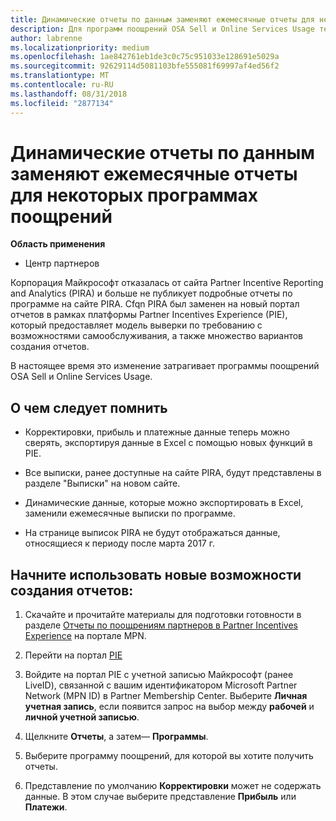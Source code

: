 ```yaml
---
title: Динамические отчеты по данным заменяют ежемесячные отчеты для некоторых программах поощрений | Центр партнеров
description: Для программ поощрений OSA Sell и Online Services Usage теперь доступны динамические отчеты.
author: labrenne
ms.localizationpriority: medium
ms.openlocfilehash: 1ae842761eb1de3c0c75c951033e128691e5029a
ms.sourcegitcommit: 92629114d5081103bfe555081f69997af4ed56f2
ms.translationtype: MT
ms.contentlocale: ru-RU
ms.lasthandoff: 08/31/2018
ms.locfileid: "2877134"
---
```

# <a name="live-data-reporting-replaces-monthly-reporting-for-some-incentives-programs"></a>Динамические отчеты по данным заменяют ежемесячные отчеты для некоторых программах поощрений

**Область применения**

-  Центр партнеров

Корпорация Майкрософт отказалась от сайта Partner Incentive Reporting and Analytics (PIRA) и больше не публикует подробные отчеты по программе на сайте PIRA. Cfqn PIRA был заменен на новый портал отчетов в рамках платформы Partner Incentives Experience (PIE), который предоставляет модель выверки по требованию с возможностями самообслуживания, а также множество вариантов создания отчетов. 

В настоящее время это изменение затрагивает программы поощрений OSA Sell и Online Services Usage.

## <a name="things-to-remember"></a>О чем следует помнить 

- Корректировки, прибыль и платежные данные теперь можно сверять, экспортируя данные в Excel с помощью новых функций в PIE.

- Все выписки, ранее доступные на сайте PIRA, будут представлены в разделе "Выписки" на новом сайте. 

- Динамические данные, которые можно экспортировать в Excel, заменили ежемесячные выписки по программе.

- На странице выписок PIRA не будут отображаться данные, относящиеся к периоду после марта 2017 г.
 
## <a name="start-using-the-new-reporting-functionality"></a>Начните использовать новые возможности создания отчетов: 

1. Скачайте и прочитайте материалы для подготовки готовности в разделе [Отчеты по поощрениям партнеров в Partner Incentives Experience](http://aka.ms/osareadiness ) на портале MPN.

2. Перейти на портал [PIE](https://partnerincentives.microsoft.com/)

3. Войдите на портал PIE с учетной записью Майкрософт (ранее LiveID), связанной с вашим идентификатором Microsoft Partner Network (MPN ID) в Partner Membership Center. Выберите **Личная учетная запись**, если появится запрос на выбор между **рабочей** и **личной учетной записью**.

4. Щелкните **Отчеты**, а затем— **Программы**. 

5. Выберите программу поощрений, для которой вы хотите получить отчеты. 

6. Представление по умолчанию **Корректировки** может не содержать данные.  В этом случае выберите представление **Прибыль** или **Платежи**.


 

 



